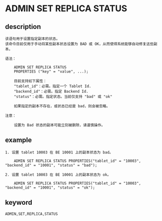 # ADMIN SET REPLICA STATUS
## description

    该语句用于设置指定副本的状态。
    该命令目前仅用于手动将某些副本状态设置为 BAD 或 OK，从而使得系统能够自动修复这些副本。

    语法：

        ADMIN SET REPLICA STATUS
        PROPERTIES ("key" = "value", ...);

        目前支持如下属性：
        "tablet_id"：必需。指定一个 Tablet Id.
        "backend_id"：必需。指定 Backend Id.
        "status"：必需。指定状态。当前仅支持 "bad" 或 "ok"

        如果指定的副本不存在，或状态已经是 bad，则会被忽略。

    注意：

        设置为 Bad 状态的副本可能立刻被删除，请谨慎操作。

## example

    1. 设置 tablet 10003 在 BE 10001 上的副本状态为 bad。

        ADMIN SET REPLICA STATUS PROPERTIES("tablet_id" = "10003", "backend_id" = "10001", "status" = "bad");

    2. 设置 tablet 10003 在 BE 10001 上的副本状态为 ok。

        ADMIN SET REPLICA STATUS PROPERTIES("tablet_id" = "10003", "backend_id" = "10001", "status" = "ok");

## keyword

    ADMIN,SET,REPLICA,STATUS


